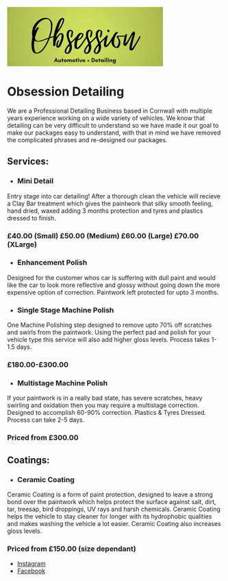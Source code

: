 <img src="https://raw.githubusercontent.com/obsessiondetailing/Obsession-Detailing/gh-pages/download.jpg" alt="Logo">

# Obsession Detailing
We are a Professional Detailing Business based in Cornwall with multiple years experience working on a wide variety of vehicles.
We know that detailing can be very difficult to understand so we have made it our goal to make our packages easy to understand, with that in mind we have removed the complicated phrases and re-designed our packages. 

## Services:
- ### Mini Detail
Entry stage into car detailing! After a thorough clean the vehicle will recieve a Clay Bar treatment which gives the paintwork that silky smooth feeling, hand dried, waxed adding 3 months protection and tyres and plastics dressed to finish.
### £40.00 (Small) £50.00 (Medium) £60.00 (Large) £70.00 (XLarge)
- ### Enhancement Polish
Designed for the customer whos car is suffering with dull paint and would like the car to look more reflective and glossy without going down the more expensive option of correction. Paintwork left protected for upto 3 months.
- ### Single Stage Machine Polish
One Machine Polishing step designed to remove upto 70% off scratches and swirls from the paintwork. Using the perfect pad and polish for your vehicle type this service will also add higher gloss levels. 
Process takes 1-1.5 days.
### £180.00-£300.00
- ### Multistage Machine Polish
If your paintwork is in a really bad state, has severe scratches, heavy swirling and oxidation then you may require a multistage correction. 
Designed to accomplish 60-90% correction. 
Plastics & Tyres Dressed. 
Process can take 2-5 days. 
### Priced from £300.00 

## Coatings:
- ### Ceramic Coating
Ceramic Coating is a form of paint protection, designed to leave a strong bond over the paintwork which helps protect the surface against salt, dirt, tar, treesap, bird droppings,
UV rays and harsh chemicals. 
Ceramic Coating helps the vehicle to stay cleaner for longer with its hydrophobic qualities and makes washing the vehicle a lot easier. 
Ceramic Coating also increases gloss levels.
### Priced from £150.00 (size dependant)

<ul>
  <li><a href="https://www.instagram.com/obsessiondetailing/">Instagram</a></li>
  <li><a href="https://m.facebook.com/obsessiondetailed/">Facebook</a></li>
</ul>


